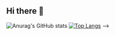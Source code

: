 ## Hi there 👋

![Anurag's GitHub stats](https://github-readme-stats.vercel.app/api?username=Wyuu101&show_icons=true&theme=onedark)  [![Top Langs](https://github-readme-stats.vercel.app/api/top-langs/?username=Wyuu101&layout=pie)](https://github.com/anuraghazra/github-readme-stats)
-->
